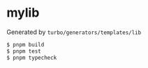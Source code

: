 # mylib

Generated by `turbo/generators/templates/lib`

```bash
$ pnpm build
$ pnpm test
$ pnpm typecheck
```